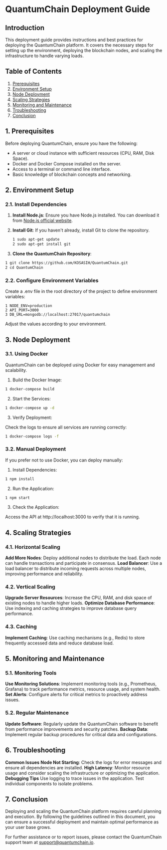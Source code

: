 # QuantumChain Deployment Guide

## Introduction

This deployment guide provides instructions and best practices for deploying the QuantumChain platform. It covers the necessary steps for setting up the environment, deploying the blockchain nodes, and scaling the infrastructure to handle varying loads.

## Table of Contents

1. [Prerequisites](#prerequisites)
2. [Environment Setup](#environment-setup)
3. [Node Deployment](#node-deployment)
4. [Scaling Strategies](#scaling-strategies)
5. [Monitoring and Maintenance](#monitoring-and-maintenance)
6. [Troubleshooting](#troubleshooting)
7. [Conclusion](#conclusion)

## 1. Prerequisites

Before deploying QuantumChain, ensure you have the following:

- A server or cloud instance with sufficient resources (CPU, RAM, Disk Space).
- Docker and Docker Compose installed on the server.
- Access to a terminal or command line interface.
- Basic knowledge of blockchain concepts and networking.

## 2. Environment Setup

### 2.1. Install Dependencies

1. **Install Node.js**: Ensure you have Node.js installed. You can download it from [Node.js official website](https://nodejs.org/).

2. **Install Git**: If you haven't already, install Git to clone the repository.

   ```bash
   1 sudo apt-get update
   2 sudo apt-get install git
   ```

3. **Clone the QuantumChain Repository**:

```bash
1 git clone https://github.com/KOSASIH/QuantumChain.git
2 cd QuantumChain
```

### 2.2. Configure Environment Variables
Create a .env file in the root directory of the project to define environment variables:

```plaintext
1 NODE_ENV=production
2 API_PORT=3000
3 DB_URL=mongodb://localhost:27017/quantumchain
```
Adjust the values according to your environment.

## 3. Node Deployment
### 3.1. Using Docker
QuantumChain can be deployed using Docker for easy management and scalability.

1. Build the Docker Image:

```bash
1 docker-compose build
```

2. Start the Services:

```bash
1 docker-compose up -d
```

3. Verify Deployment:

Check the logs to ensure all services are running correctly:

```bash
1 docker-compose logs -f
```

### 3.2. Manual Deployment
If you prefer not to use Docker, you can deploy manually:

1. Install Dependencies:

```bash
1 npm install
```

2. Run the Application:

```bash
1 npm start
```

3. Check the Application:

Access the API at http://localhost:3000 to verify that it is running.

## 4. Scaling Strategies
### 4.1. Horizontal Scaling
**Add More Nodes**: Deploy additional nodes to distribute the load. Each node can handle transactions and participate in consensus.
**Load Balancer**: Use a load balancer to distribute incoming requests across multiple nodes, improving performance and reliability.

### 4.2. Vertical Scaling
**Upgrade Server Resources**: Increase the CPU, RAM, and disk space of existing nodes to handle higher loads.
**Optimize Database Performance**: Use indexing and caching strategies to improve database query performance.

### 4.3. Caching
**Implement Caching**: Use caching mechanisms (e.g., Redis) to store frequently accessed data and reduce database load.

## 5. Monitoring and Maintenance
### 5.1. Monitoring Tools
**Use Monitoring Solutions**: Implement monitoring tools (e.g., Prometheus, Grafana) to track performance metrics, resource usage, and system health.
**Set Alerts**: Configure alerts for critical metrics to proactively address issues.

### 5.2. Regular Maintenance
**Update Software**: Regularly update the QuantumChain software to benefit from performance improvements and security patches.
**Backup Data**: Implement regular backup procedures for critical data and configurations.

## 6. Troubleshooting
**Common Issues**
**Node Not Starting**: Check the logs for error messages and ensure all dependencies are installed.
**High Latency**: Monitor resource usage and consider scaling the infrastructure or optimizing the application.
**Debugging Tips**
Use logging to trace issues in the application.
Test individual components to isolate problems.

## 7. Conclusion
Deploying and scaling the QuantumChain platform requires careful planning and execution. By following the guidelines outlined in this document, you can ensure a successful deployment and maintain optimal performance as your user base grows.

For further assistance or to report issues, please contact the QuantumChain support team at support@quantumchain.io.
